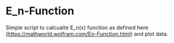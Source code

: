 # E_n-Function
Simple script to calcualte E_n(x) function as defined here (https://mathworld.wolfram.com/En-Function.html) and plot data.
